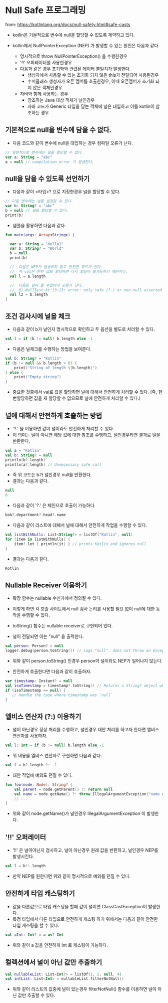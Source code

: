 # Null Safe 프로그래밍

from: https://kotlinlang.org/docs/null-safety.html#safe-casts

- kotlin은 기본적으로 변수에 null을 할당할 수 없도록 제약하고 있다. 

- kotlin에서 NullPointerException (NEP) 가 발생할 수 있는 원인은 다음과 같다. 
  - 명시적으로 throw NullPointerException() 을 수행한경우
  - '!!' 오퍼레이터를 사용한경우 
  - 다음과 같은 경우 초기화와 관련된 데이터 불일치가 발생한다. 
    - 생성자에서 사용할 수 있는 초기화 되지 않은 this가 전달되어 사용된경우
    - 수퍼클래스 생성자가 오픈 멤버를 호출한경우, 이때 오픈멤버가 초기화 되지 않은 객체인경우
  - 자바와 함께 사용하는 경우
    - 참조하는 Java 대상 객체가 널인경우
    - 자바 코드가 Generic 타입을 담는 객체에 널은 대입하고 이를 kotlin이 참조하는 경우 

## 기본적으로 null을 변수에 담을 수 없다. 

- 다음 코드와 같이 변수에 null을 대입하는 경우 컴파일 오류가 난다. 

```kt
// 일반적으로 변수에는 널을 할당할 수 없다. 
var a: String = "abc" 
a = null // compilation error 가 발생한다. 
```

## null을 담을 수 있도록 선언하기 

- 다음과 같이 <타입>? 으로 지정한경우 널을 할당할 수 있다. 

```kt
// 다음 변수에는 널을 설정할 수 있다. 
var b: String? = "abc"
b = null // 널을 할당할 수 있다. 
print(b)
```

- 샘플을 활용하면 다음과 같다. 

```kt
fun main(args: Array<String>) {

  var a: String = "Hello1"
  var b: String? = "World"
  b = null
  print(b)

  //  다음은 NEP가 발생하지 않고 안전한 코드가 된다. 
  //  즉 val은 한번 값을 할당하면 다시 할당이 불가능하기 때문이다.
  val l = a.length

  //  다음은 널이 될 수없어서 오류가 난다. 
  //  01.NullTest.kt:13:13: error: only safe (?.) or non-null asserted (!!.) calls are allowed on a nullable receiver of type String?
  val l2 = b.length
}
```

## 조건 검사시에 널을 체크

- 다음과 같이 b가 널인지 명시적으로 확인하고 두 옵션을 별도로 처리할 수 있다. 

```kt
val l = if (b != null) b.length else -1
```

- 다음은 널체크를 수행하는 방법을 보여준다. 

```kt
val b: String? = "Kotlin"
if (b != null && b.length > 0) {
    print("String of length ${b.length}")
} else {
    print("Empty string")
}
```

- 중요한 것중에서 val로 값을 할당하면 널에 대해서 안전하게 처리할 수 있다. (즉, 한번할당하면 값을 재 할당할 수 없으므로 널에 안전하게 처리할 수 있다.)

## 널에 대해서 안전하게 호출하는 방법

- '?.' 을 이용하면 값이 널이라도 안전하게 처리할 수 있다. 
- 이 의미는 널이 아니면 해당 값에 대한 참조를 수행하고, 널인경우라면 결과로 널을 반환한다.

```kt
val a = "Kotlin"
val b: String? = null
println(b?.length)
println(a?.length) // Unnecessary safe call
```

- 즉 위 코드는 b가 널인경우 null을 반환한다.
- 결과는 다음과 같다. 

```kt
null
6
```

- 다음과 같이 '?.' 은 체인으로 호출이 가능하다. 

```kt
bob?.department?.head?.name
```

- 다음과 같이 리스트에 대해서 널에 대해서 안전하게 작업을 수행할 수 있다. 

```kt
val listWithNulls: List<String?> = listOf("Kotlin", null)
for (item in listWithNulls) {
    item?.let { println(it) } // prints Kotlin and ignores null
}
```

- 결과는 다음과 같다. 

```kt
Kotlin
```

## Nullable Receiver 이용하기

- 확장 함수는 nullable 수신가에서 정의될 수 있다. 
- 이렇게 하면 각 호출 사이트에서 null 검사 논리를 사용할 필요 없이 null에 대한 동작을 수행할 수 있다. 

- toString() 함수는 nullable receiver로 구현되어 있다. 
- 널이 전달되면 이는 "null" 을 출력한다. 

```kt
val person: Person? = null
logger.debug(person.toString()) // Logs "null", does not throw an exception
```

- 위와 같이 person.toString() 인경우 person이 널이라도 NEP가 일어나지 않는다. 

- 안전하게 호출한다면 다음과 같이 호출하자. 

```kt
var timestamp: Instant? = null
val isoTimestamp = timestamp?.toString() // Returns a String? object which is `null`
if (isoTimestamp == null) {
   // Handle the case where timestamp was `null`
}
```

## 엘비스 연산자 (?:) 이용하기

- 널이 아닌경우 정상 처리를 수행하고, 널인경우 대안 처리를 하고자 한다면 엘비스 연산자를 사용하자. 

```kt
val l: Int = if (b != null) b.length else -1
```

- 위 내용을 엘비스 연산자로 구현하면 다음과 같다. 

```kt
val l = b?.length ?: -1
```

- 대안 작업에 예외도 던질 수 있다. 

```kt
fun foo(node: Node): String? {
    val parent = node.getParent() ?: return null
    val name = node.getName() ?: throw IllegalArgumentException("name expected")
    // ...
}
```

- 위와 같이 node.getName()가 널인경우 IllegalArgumentException 이 발생한다. 

## '!!' 오퍼레이터 

- '!!' 은 널이아닌지 검사하고, 널이 아닌경우 원래 값을 반환하고, 널인경우 NEP를 발생시킨다. 

```kt
val l = b!!.length
```

- 만약 NEP를 원한다면 위와 같이 명시적으로 예외를 던질 수 있다. 

## 안전하게 타입 캐스팅하기

- 값을 다른값으로 타입 캐스팅을 할때 값이 널이면 ClassCastException이 발생한다. 
- 특정 타입에서 다른 타입으로 안전하게 캐스팅 하기 위해서는 다음과 같이 안전한 타입 캐스팅을 할 수 있다. 


```kt
val aInt: Int? = a as? Int
```

- 위와 같이 a 값을 안전하게 Int 로 캐스팅이 가능하다. 

## 컬렉션에서 널이 아닌 값만 추출하기

```kt
val nullableList: List<Int?> = listOf(1, 2, null, 4)
val intList: List<Int> = nullableList.filterNotNull()
```

- 위와 같이 리스트의 값중에 널이 있는경우 filterNotNull() 함수를 이용하면 널이 아닌 값만 추출할 수 있다. 